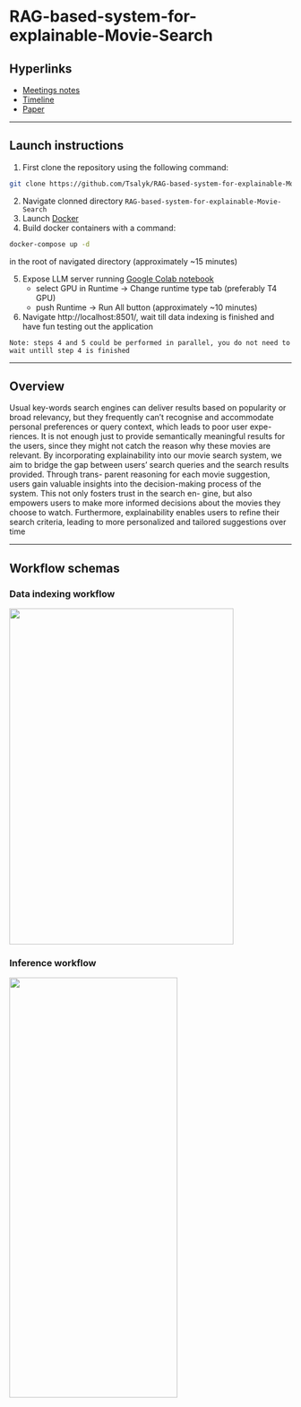 # RAG-based-system-for-explainable-Movie-Search

## Hyperlinks
* [Meetings notes](https://docs.google.com/document/d/13XV529CzxseJ4wfdnEoQAKRNz8hCcIXpr1cMPGujlcE/edit?usp=sharing)
* [Timeline](https://docs.google.com/document/d/1aeqbfDCny26YenkR2OS5SquHwYyDr2x-pAUu2QmLaPs/edit)
* [Paper](https://www.overleaf.com/5328894874bzgyjztmzxbb#f507a1)
***

## Launch instructions
1. First clone the repository using the following command:
```sh
git clone https://github.com/Tsalyk/RAG-based-system-for-explainable-Movie-Search.git
```
2. Navigate clonned directory ```RAG-based-system-for-explainable-Movie-Search```
3. Launch [Docker](https://www.docker.com/)
4. Build docker containers with a command:
```sh
docker-compose up -d
```
in the root of navigated directory (approximately ~15 minutes)

5. Expose LLM server running [Google Colab notebook](https://colab.research.google.com/drive/1KZYaEtJDWsxzc9N3CWEIbcaVu2ipGgzG?usp=sharing)
   * select GPU in Runtime -> Change runtime type tab (preferably T4 GPU)
   * push Runtime -> Run All button (approximately ~10 minutes)
7. Navigate http://localhost:8501/, wait till data indexing is finished and have fun testing out the application

```Note: steps 4 and 5 could be performed in parallel, you do not need to wait untill step 4 is finished```
***

## Overview
Usual key-words search engines can deliver results
based on popularity or broad relevancy, but they frequently can’t recognise and accommodate personal preferences or query context, which leads to poor user expe-
riences. It is not enough just to provide semantically meaningful results
for the users, since they might not catch the reason why these movies are relevant.
By incorporating explainability into our movie search system, we aim to bridge the
gap between users’ search queries and the search results provided. Through trans-
parent reasoning for each movie suggestion, users gain valuable insights into the
decision-making process of the system. This not only fosters trust in the search en-
gine, but also empowers users to make more informed decisions about the movies
they choose to watch. Furthermore, explainability enables users to refine their search
criteria, leading to more personalized and tailored suggestions over time
***

## Workflow schemas
### Data indexing workflow
<img src="https://github.com/Tsalyk/DomainSpecificAIAssistant/blob/main/assets/data_indexing.png" width="400" height="600">

### Inference workflow
<img src="https://github.com/Tsalyk/DomainSpecificAIAssistant/blob/main/assets/inference.png" width="300" height="750">
